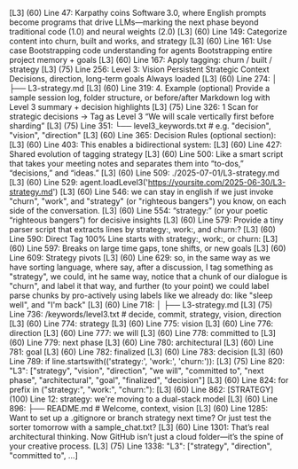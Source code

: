 [L3] (60) Line 47: Karpathy coins Software 3.0, where English prompts become programs that drive LLMs—marking the next phase beyond traditional code (1.0) and neural weights (2.0)
[L3] (60) Line 149: Categorize content into churn, built and works, and strategy
[L3] (60) Line 161: Use case	Bootstrapping code understanding for agents	Bootstrapping entire project memory + goals
[L3] (60) Line 167: Apply tagging: churn / built / strategy
[L3] (75) Line 256: Level 3: Vision	Persistent Strategic Context	Decisions, direction, long-term goals	Always loaded
[L3] (60) Line 274: │     ├── L3-strategy.md
[L3] (60) Line 319: 4. Example (optional)	Provide a sample session log, folder structure, or before/after	Markdown log with Level 3 summary + decision highlights
[L3] (75) Line 326: 1	Scan for strategic decisions → Tag as Level 3	“We will scale vertically first before sharding”
[L3] (75) Line 351: └── level3_keywords.txt  # e.g. "decision", "vision", "direction"
[L3] (60) Line 365: Decision Rules (optional section):
[L3] (60) Line 403: This enables a bidirectional system:
[L3] (60) Line 427: Shared evolution of tagging strategy
[L3] (60) Line 500: Like a smart script that takes your meeting notes and separates them into “to-dos,” “decisions,” and “ideas.”
[L3] (60) Line 509: ./2025-07-01/L3-strategy.md
[L3] (60) Line 529: agent.loadLevel3('https://yoursite.com/2025-06-30/L3-strategy.md')
[L3] (60) Line 546: we can stay in english if we just invoke "churn", "work", and "strategy" (or "righteous bangers") you know, on each side of the conversation.
[L3] (60) Line 554: “strategy:” (or your poetic “righteous bangers”) for decisive insights
[L3] (60) Line 579: Provide a tiny parser script that extracts lines by strategy:, work:, and churn:?
[L3] (60) Line 590: Direct Tag	100%	Line starts with strategy:, work:, or churn:
[L3] (60) Line 597: Breaks on large time gaps, tone shifts, or new goals
[L3] (60) Line 609: Strategy pivots
[L3] (60) Line 629: so, in the same way as we have sorting language, where say, after a discussion, I tag something as "strategy", we could, int he same way, notice that a chunk of our dialogue is "churn", and label it that way, and further (to your point) we could label parse chunks by pro-actively using labels like we already do: like "sleep well", and "I'm back"
[L3] (60) Line 718: │     ├── L3-strategy.md
[L3] (75) Line 736: /keywords/level3.txt   # decide, commit, strategy, vision, direction
[L3] (60) Line 774: strategy
[L3] (60) Line 775: vision
[L3] (60) Line 776: direction
[L3] (60) Line 777: we will
[L3] (60) Line 778: committed to
[L3] (60) Line 779: next phase
[L3] (60) Line 780: architectural
[L3] (60) Line 781: goal
[L3] (60) Line 782: finalized
[L3] (60) Line 783: decision
[L3] (60) Line 789: if line.startswith(('strategy:', 'work:', 'churn:')):
[L3] (75) Line 820: "L3": ["strategy", "vision", "direction", "we will", "committed to", "next phase", "architectural", "goal", "finalized", "decision"]
[L3] (60) Line 824: for prefix in ("strategy:", "work:", "churn:"):
[L3] (60) Line 862: [STRATEGY] (100) Line 12: strategy: we're moving to a dual-stack model
[L3] (60) Line 896: ├── README.md                # Welcome, context, vision
[L3] (60) Line 1285: Want to set up a .gitignore or branch strategy next time? Or just test the sorter tomorrow with a sample_chat.txt?
[L3] (60) Line 1301: That’s real architectural thinking. Now GitHub isn’t just a cloud folder—it’s the spine of your creative process.
[L3] (75) Line 1338: "L3": ["strategy", "direction", "committed to", ...]
